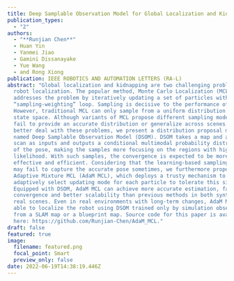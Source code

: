 ```yaml
---
title: Deep Samplable Observation Model for Global Localization and Kidnapping
publication_types:
  - "2"
authors:
  - "**Runjian Chen**"
  - Huan Yin
  - Yanmei Jiao
  - Gamini Dissanayake
  - Yue Wang
  - and Rong Xiong
publication: IEEE ROBOTICS AND AUTOMATION LETTERS (RA-L)
abstract: "Global localization and kidnapping are two challenging problems in
  robot localization. The popular method, Monte Carlo Localization (MCL)
  addresses the problem by iteratively updating a set of particles with a
  “sampling-weighting” loop. Sampling is decisive to the performance of MCL [1].
  However, traditional MCL can only sample from a uniform distribution over the
  state space. Although variants of MCL propose different sampling models, they
  fail to provide an accurate distribution or generalize across scenes. To
  better deal with these problems, we present a distribution proposal model
  named Deep Samplable Observation Model (DSOM). DSOM takes a map and a 2D laser
  scan as inputs and outputs a conditional multimodal probability distribution
  of the pose, making the samples more focusing on the regions with higher
  likelihood. With such samples, the convergence is expected to be more
  effective and efficient. Considering that the learning-based sampling model
  may fail to capture the accurate pose sometimes, we furthermore propose the
  Adaptive Mixture MCL (AdaM MCL), which deploys a trusty mechanism to
  adaptively select updating mode for each particle to tolerate this situation.
  Equipped with DSOM, AdaM MCL can achieve more accurate estimation, faster
  convergence and better scalability than previous methods in both synthetic and
  real scenes. Even in real environments with long-term changes, AdaM MCL is
  able to localize the robot using DSOM trained only by simulation observations
  from a SLAM map or a blueprint map. Source code for this paper is available
  here: https://github.com/Runjian-Chen/AdaM_MCL."
draft: false
featured: true
image:
  filename: featured.png
  focal_point: Smart
  preview_only: false
date: 2022-06-19T14:38:19.446Z
---
```

